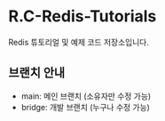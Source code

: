 # R.C-Redis-Tutorials

Redis 튜토리얼 및 예제 코드 저장소입니다.

## 브랜치 안내
- main: 메인 브랜치 (소유자만 수정 가능)
- bridge: 개발 브랜치 (누구나 수정 가능)
